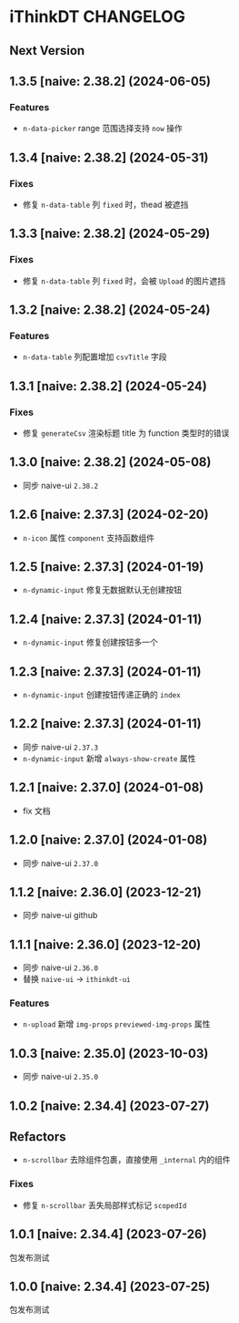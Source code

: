 # iThinkDT CHANGELOG

## Next Version

## 1.3.5 [naive: 2.38.2] (2024-06-05)

### Features

- `n-data-picker` range 范围选择支持 `now` 操作

## 1.3.4 [naive: 2.38.2] (2024-05-31)

### Fixes

- 修复 `n-data-table` 列 `fixed` 时，thead 被遮挡

## 1.3.3 [naive: 2.38.2] (2024-05-29)

### Fixes

- 修复 `n-data-table` 列 `fixed` 时，会被 `Upload` 的图片遮挡

## 1.3.2 [naive: 2.38.2] (2024-05-24)

### Features

- `n-data-table` 列配置增加 `csvTitle` 字段

## 1.3.1 [naive: 2.38.2] (2024-05-24)

### Fixes

- 修复 `generateCsv` 渲染标题 title 为 function 类型时的错误

## 1.3.0 [naive: 2.38.2] (2024-05-08)

- 同步 naive-ui `2.38.2`

## 1.2.6 [naive: 2.37.3] (2024-02-20)

- `n-icon` 属性 `component` 支持函数组件

## 1.2.5 [naive: 2.37.3] (2024-01-19)

- `n-dynamic-input` 修复无数据默认无创建按钮

## 1.2.4 [naive: 2.37.3] (2024-01-11)

- `n-dynamic-input` 修复创建按钮多一个

## 1.2.3 [naive: 2.37.3] (2024-01-11)

- `n-dynamic-input` 创建按钮传递正确的 `index`

## 1.2.2 [naive: 2.37.3] (2024-01-11)

- 同步 naive-ui `2.37.3`
- `n-dynamic-input` 新增 `always-show-create` 属性

## 1.2.1 [naive: 2.37.0] (2024-01-08)

- fix 文档

## 1.2.0 [naive: 2.37.0] (2024-01-08)

- 同步 naive-ui `2.37.0`

## 1.1.2 [naive: 2.36.0] (2023-12-21)

- 同步 naive-ui github

## 1.1.1 [naive: 2.36.0] (2023-12-20)

- 同步 naive-ui `2.36.0`
- 替换 `naive-ui` -> `ithinkdt-ui`

### Features

- `n-upload` 新增 `img-props` `previewed-img-props` 属性

## 1.0.3 [naive: 2.35.0] (2023-10-03)

- 同步 naive-ui `2.35.0`

## 1.0.2 [naive: 2.34.4] (2023-07-27)

## Refactors

- `n-scrollbar` 去除组件包裹，直接使用 `_internal` 内的组件

### Fixes

- 修复 `n-scrollbar` 丢失局部样式标记 `scopedId`

## 1.0.1 [naive: 2.34.4] (2023-07-26)

包发布测试

## 1.0.0 [naive: 2.34.4] (2023-07-25)

包发布测试
